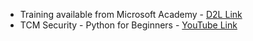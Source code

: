 - Training available from Microsoft Academy - [D2L Link](https://d2l.arizona.edu/d2l/le/content/1153732/viewContent/12452269/View)
- TCM Security - Python for Beginners - [YouTube Link](https://www.youtube.com/watch?v=7utwZYKweho)

